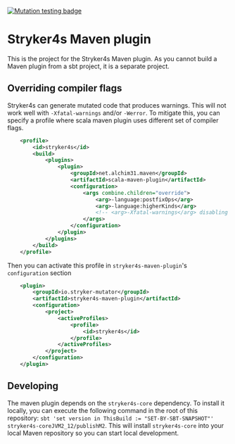 [![Mutation testing badge](https://img.shields.io/endpoint?style=flat&url=https%3A%2F%2Fbadge-api.stryker-mutator.io%2Fgithub.com%2Fstryker-mutator%2Fstryker4s%2Fmaster%3Fmodule%3Dmaven-plugin)](https://dashboard.stryker-mutator.io/reports/github.com/stryker-mutator/stryker4s/master?module=maven-plugin)

# Stryker4s Maven plugin

This is the project for the Stryker4s Maven plugin. As you cannot build a Maven plugin from a sbt project, it is a separate project.

## Overriding compiler flags

Stryker4s can generate mutated code that produces warnings. 
This will not work well with `-Xfatal-warnings` and/or `-Werror`. 
To mitigate this, you can specify a profile where scala maven plugin uses different set of compiler flags.

```xml
    <profile>
        <id>stryker4s</id>
        <build>
            <plugins>
                <plugin>
                    <groupId>net.alchim31.maven</groupId>
                    <artifactId>scala-maven-plugin</artifactId>
                    <configuration>
                        <args combine.children="override">
                            <arg>-language:postfixOps</arg>
                            <arg>-language:higherKinds</arg>
                            <!-- <arg>-Xfatal-warnings</arg> disabling for stryker4s -->
                        </args>
                    </configuration>
                </plugin>
            </plugins>
        </build>
    </profile>
```

Then you can activate this profile in `stryker4s-maven-plugin`'s `configuration` section
```xml
    <plugin>
        <groupId>io.stryker-mutator</groupId>
        <artifactId>stryker4s-maven-plugin</artifactId>
        <configuration>
            <project>
                <activeProfiles>
                    <profile>
                        <id>stryker4s</id>
                    </profile>
                </activeProfiles>
            </project>
        </configuration>
    </plugin>
```

## Developing

The maven plugin depends on the `stryker4s-core` dependency. To install it locally, you can execute the following command in the root of this repository: `sbt 'set version in ThisBuild := "SET-BY-SBT-SNAPSHOT"' stryker4s-coreJVM2_12/publishM2`. This will install `stryker4s-core` into your local Maven repository so you can start local development.
